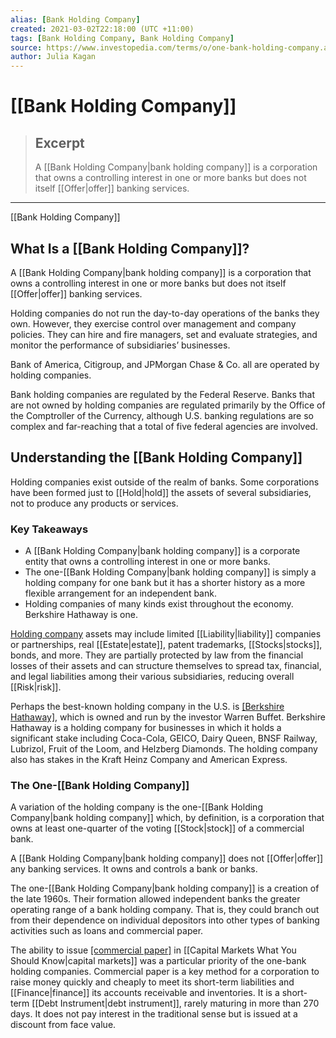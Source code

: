 ```yaml
---
alias: [Bank Holding Company]
created: 2021-03-02T22:18:00 (UTC +11:00)
tags: [Bank Holding Company, Bank Holding Company]
source: https://www.investopedia.com/terms/o/one-bank-holding-company.asp
author: Julia Kagan
---
```


# [[Bank Holding Company]]

> ## Excerpt
> A [[Bank Holding Company|bank holding company]] is a corporation that owns a controlling interest in one or more banks but does not itself [[Offer|offer]] banking services.

---

[[Bank Holding Company]]
## What Is a [[Bank Holding Company]]?

A [[Bank Holding Company|bank holding company]] is a corporation that owns a controlling interest in one or more banks but does not itself [[Offer|offer]] banking services.

Holding companies do not run the day-to-day operations of the banks they own. However, they exercise control over management and company policies. They can hire and fire managers, set and evaluate strategies, and monitor the performance of subsidiaries’ businesses.

Bank of America, Citigroup, and JPMorgan Chase & Co. all are operated by holding companies.

Bank holding companies are regulated by the Federal Reserve. Banks that are not owned by holding companies are regulated primarily by the Office of the Comptroller of the Currency, although U.S. banking regulations are so complex and far-reaching that a total of five federal agencies are involved.

## Understanding the [[Bank Holding Company]]

Holding companies exist outside of the realm of banks. Some corporations have been formed just to [[Hold|hold]] the assets of several subsidiaries, not to produce any products or services.

### Key Takeaways

-   A [[Bank Holding Company|bank holding company]] is a corporate entity that owns a controlling interest in one or more banks.
-   The one-[[Bank Holding Company|bank holding company]] is simply a holding company for one bank but it has a shorter history as a more flexible arrangement for an independent bank.
-   Holding companies of many kinds exist throughout the economy. Berkshire Hathaway is one.

[Holding company](https://www.investopedia.com/terms/h/holdingcompany.asp) assets may include limited [[Liability|liability]] companies or partnerships, real [[Estate|estate]], patent trademarks, [[Stocks|stocks]], bonds, and more. They are partially protected by law from the financial losses of their assets and can structure themselves to spread tax, financial, and legal liabilities among their various subsidiaries, reducing overall [[Risk|risk]].

Perhaps the best-known holding company in the U.S. is [[Berkshire Hathaway]](https://www.investopedia.com/terms/b/berkshire-hathaway.asp), which is owned and run by the investor Warren Buffet. Berkshire Hathaway is a holding company for businesses in which it holds a significant stake including Coca-Cola, GEICO, Dairy Queen, BNSF Railway, Lubrizol, Fruit of the Loom, and Helzberg Diamonds. The holding company also has stakes in the Kraft Heinz Company and American Express.

### The One-[[Bank Holding Company]]

A variation of the holding company is the one-[[Bank Holding Company|bank holding company]] which, by definition, is a corporation that owns at least one-quarter of the voting [[Stock|stock]] of a commercial bank.

A [[Bank Holding Company|bank holding company]] does not [[Offer|offer]] any banking services. It owns and controls a bank or banks.

The one-[[Bank Holding Company|bank holding company]] is a creation of the late 1960s. Their formation allowed independent banks the greater operating range of a bank holding company. That is, they could branch out from their dependence on individual depositors into other types of banking activities such as loans and commercial paper.

The ability to issue [[commercial paper]](https://www.investopedia.com/terms/c/commercialpaper.asp) in [[Capital Markets What You Should Know|capital markets]] was a particular priority of the one-bank holding companies. Commercial paper is a key method for a corporation to raise money quickly and cheaply to meet its short-term liabilities and [[Finance|finance]] its accounts receivable and inventories. It is a short-term [[Debt Instrument|debt instrument]], rarely maturing in more than 270 days. It does not pay interest in the traditional sense but is issued at a discount from face value.

